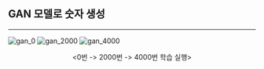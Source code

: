 ## GAN 모델로 숫자 생성  
----  
![gan_0](https://user-images.githubusercontent.com/73810942/160229529-9e3dd1ab-60ec-49e9-9fc1-1774149231e8.png)
![gan_2000](https://user-images.githubusercontent.com/73810942/160229530-66028dee-14de-4bc0-b846-2b8973a4158f.png)
![gan_4000](https://user-images.githubusercontent.com/73810942/160229532-22257fc0-ac3e-4b0a-8af3-e66983156866.png)  
<div align=center>
<0번 -> 2000번 -> 4000번 학습 실행>  
  </div>
  
